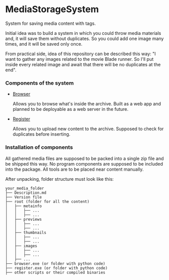 # MediaStorageSystem

System for saving media content with tags.

Initial idea was to build a system in which you could 
throw media materials and, it will save them without duplicates.
So you could add one image many times, and it will be saved only once.

From practical side, idea of this repository can be described this way: 
"I want to gather any images related to the movie Blade runner. 
So I'll put inside every related image and await that there will 
be no duplicates at the end".

### Components of the system

- [Browser](browser/README.md)
    
    Allows you to browse what's inside the archive. 
    Built as a web app and planned to be deployable as a web server in the future.


- [Register](register/README.md)
    
    Allows you to upload new content to the archive. 
    Supposed to check for duplicates before inserting.
  
### Installation of components

All gathered media files are supposed to be packed into a 
single zip file and be shipped this way. No program components 
are supposed to be included into the package. All tools are to be 
placed near content manually.

After unpacking, folder structure must look like this:
```
your_media_folder
├── Description.md
├── Version file
├── root (folder for all the content)
│   ├── metainfo
│   │   ├── ...
│   │   ├── ...
│   ├── previews
│   │   ├── ...
│   │   ├── ...
│   ├── thumbnails
│   │   ├── ...
│   │   ├── ...
│   ├── images
│   │   ├── ...
│   │   ├── ...
│   ├── ...
├── browser.exe (or folder with python code)
├── register.exe (or folder with python code)
├── other scripts or their compiled binaries
```